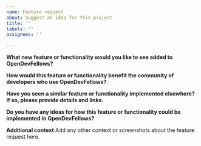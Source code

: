 ```yaml
---
name: Feature request
about: Suggest an idea for this project
title: ''
labels: ''
assignees: ''

---
```


**What new feature or functionality would you like to see added to OpenDevFellows?**


**How would this feature or functionality benefit the community of developers who use OpenDevFellows?**


**Have you seen a similar feature or functionality implemented elsewhere? If so, please provide details and links.**



**Do you have any ideas for how this feature or functionality could be implemented in OpenDevFellows?**



**Additional context**
Add any other context or screenshots about the feature request here.

